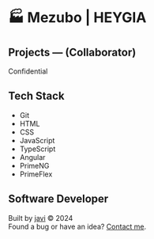 # :factory: Mezubo | HEYGIA
## Projects ― (Collaborator)
Confidential
## Tech Stack
- Git
- HTML
- CSS
- JavaScript
- TypeScript
- Angular
- PrimeNG
- PrimeFlex
## Software Developer
Built by [javi](https://github.com/javi0x00/) :copyright: 2024  
Found a bug or have an idea? [Contact me](https://www.linkedin.com/in/javi0x00/).
